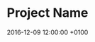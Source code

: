 ---
layout:     post
title:      "Project Name"
date:       2016-12-09 12:00:00 +0100
categories: school_project
thumb:      http://placehold.it/350x150
---